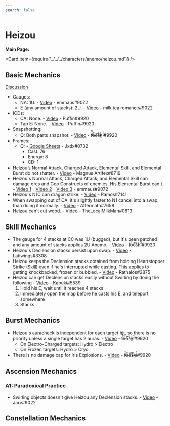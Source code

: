 ```yaml
---
search: false
---
```

 
# Heizou
 
**Main Page:**
 
<Card item={require('../../../characters/anemo/heizou.md')} />

## Basic Mechanics

[Discussion](https://tickets.deeznuts.moe/transcripts/heizou-basic-mechanics)  

* Gauges:
    * NA: 1U. - [Video](https://youtu.be/6qH0JVJY-O0) -  emmaus\#9072
    * E \(any amount of stacks\): 2U. - [Video](https://youtu.be/yJ5xzR4NtnU) - milk tea romance\#9022
* ICDs:
    * CA: None. - [Video](https://youtu.be/KS_DS8LJzDU) - Puffin\#9920
    * Tap E: None. - [Video](https://youtu.be/DcwONCuqSOs) - Puffin\#9920
* Snapshotting:
    * Q: Both parts snapshot. - [Video](https://imgur.com/a/Nk0w5Yv) - f̸̒͂ỏ̶̂o̵͌̚s̶͊̏h̷̤̀ḯ̴̊\#9920
* Frames:
    * Q: - [Google Sheets](https://docs.google.com/spreadsheets/d/1iLUT8Tafwih3RZbNlA59w6-x5NQdgPvsMc86b7W92DQ/edit?usp=sharing) - Jxdx\#0732
        * Cast: 76
        * Energy: 8
        * CD: 1
* Heizou’s Normal Attack, Charged Attack, Elemental Skill, and Elemental Burst do not shatter. - [Video](https://imgur.com/a/MPhTuwO) - Magnus Artifex\#8719
* Heizou's Normal Attack, Charged Attack, and Elemental Skill can damage ores and Geo Constructs of enemies. His Elemental Burst can't. - [Video 1](https://youtu.be/PQlwFx2fIiY) - [Video 2](https://youtu.be/kf1ma37An1o) - [Video 3](https://youtu.be/Vo3qLF0n8m8) - emmaus\#9072
* Heizou's N1C can dragon strike. - [Video](https://youtu.be/nYXj3RFvG6g) - Ramos\#7141
* When swapping out of CA, it's slightly faster to N1 cancel into a swap than doing it normally. - [Video](https://youtu.be/l7AVyOa48Zk) - Aftermath\#7658
* Heizou can't cut wood. - [Video](https://youtu.be/d3pPNmUzqKw) - TheLocalMilkMan\#0813

## Skill Mechanics

* The gauge for 4 stacks at C0 was 1U \(bugged\), but it's been patched and any amount of stacks applies 2U Anemo. - [Video](https://imgur.com/a/Nk0w5Yv) - f̸̒͂ỏ̶̂o̵͌̚s̶͊̏h̷̤̀ḯ̴̊\#9920
* Heizou's Declension stacks persist upon swap. - [Video](https://youtu.be/iSs1i16M0pY) - Latiwings\#3308
* Heizou keeps the Declension stacks obtained from holding Heartstopper Strike (Skill) even if he's interrupted while casting. This applies to getting knockbacked, frozen or bubbled. - [Video](https://youtu.be/mz-GWcFCfh8) - Rathalos\#2875
* Heizou can get Declension stacks easily without Swirling by doing the following - [Video](https://imgur.com/a/dfNlRnW) - Kabuki\#5539
    1. Hold his E, wait until it reaches 4 stacks
    2. Immediately open the map before he casts his E, and teleport somewhere
    3. Stacks
 
## Burst Mechanics

* Heizou's auracheck is independent for each target hit, so there is no priority unless a single target has 2 auras. - [Video](https://imgur.com/a/Nk0w5Yv) - f̸̒͂ỏ̶̂o̵͌̚s̶͊̏h̷̤̀ḯ̴̊\#9920
    * On Electro-Charged targets: Hydro > Electro
    * On Frozen targets: Hydro > Cryo
* There is no damage cap for Iris Explosions. - [Video](https://imgur.com/a/bl1nqiJ) - f̸̒͂ỏ̶̂o̵͌̚s̶͊̏h̷̤̀ḯ̴̊\#9920

## Ascension Mechanics

### A1: Paradoxical Practice

* Swirling objects doesn't give Heizou any Declension stacks. - [Video](https://imgur.com/a/Uq1FPwy) - Jarv\#9022

## Constellation Mechanics
 
